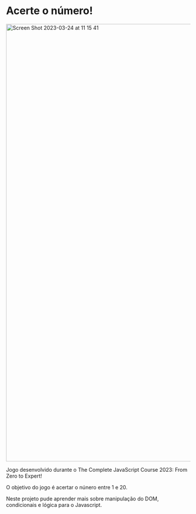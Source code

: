 <h1> Acerte o número!</h1>

<img width="1193" alt="Screen Shot 2023-03-24 at 11 15 41" src="https://user-images.githubusercontent.com/104008680/227549222-e63ea101-9d72-406c-94b3-622ac7975e93.png">

Jogo desenvolvido durante o The Complete JavaScript Course 2023: From Zero to Expert!

O objetivo do jogo é acertar o núnero entre 1 e 20. 

Neste projeto pude aprender mais sobre manipulação do DOM, condicionais e lógica para o Javascript. 
